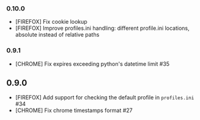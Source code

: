 ### 0.10.0
- [FIREFOX] Fix cookie lookup
- [FIREFOX] Improve profiles.ini handling: different profile.ini locations, absolute instead of relative paths
### 0.9.1
- [CHROME] Fix expires exceeding python's datetime limit #35
## 0.9.0
- [FIREFOX] Add support for checking the default profile in `profiles.ini` #34
- [CHROME] Fix chrome timestamps format #27
